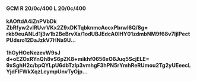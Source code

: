 #### GCM R 20/0c/400 L 20/0c/400
**kAOftdA4iZnPVbDk**<br/>**ZbRfyw2vlRUvrVKx2Z9xDKTqbknmcAocxPbrwl6Q/8g=**<br/>**rkb9euANLd1j3w1b2BeBrvXa/1odUBJEdcA0lHY01zdmbNM9f68v7IjIPectPUdsro12DaJzkV7HNa9U...**<br/><br/>
**1hGyHOeNezevW9sJ**<br/>**d+oEZOxRYnQh8vS6pZK8+mikhf0656xO6Juq5ScjELE=**<br/>**9xSghH2c/bpQYLpU6dbTzlp3vmhgF3hPN5rYmhReRUmou2Tg2yUEeecLYjdFIFWkXqzLcympUnvTyOjp...**